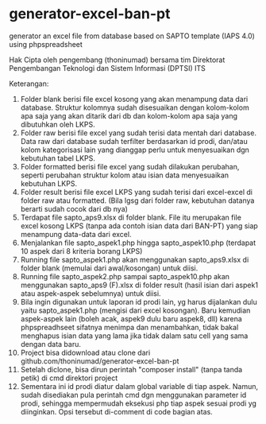 # generator-excel-ban-pt
generator an excel file from database based on SAPTO template (IAPS 4.0) using phpspreadsheet

Hak Cipta oleh pengembang (thoninumad) bersama tim Direktorat Pengembangan Teknologi dan Sistem Informasi (DPTSI) ITS

Keterangan:

1. Folder blank berisi file excel kosong yang akan menampung data dari database. Struktur kolomnya sudah disesuaikan dengan kolom-kolom apa saja yang akan ditarik dari db dan kolom-kolom apa saja yang dibutuhkan oleh LKPS.
2. Folder raw berisi file excel yang sudah terisi data mentah dari database. Data raw dari database sudah terfilter berdasarkan id prodi, dan/atau kolom kategorisasi lain yang dianggap perlu untuk menyesuaikan dgn kebutuhan tabel LKPS.
3. Folder formatted berisi file excel yang sudah dilakukan perubahan, seperti perubahan struktur kolom atau isian data menyesuaikan kebutuhan LKPS.
4. Folder result berisi file excel LKPS yang sudah terisi dari excel-excel di folder raw atau formatted. (Bila lgsg dari folder raw, kebutuhan datanya berarti sudah cocok dari db nya)
5. Terdapat file sapto_aps9.xlsx di folder blank. File itu merupakan file excel kosong LKPS (tanpa ada contoh isian data dari BAN-PT) yang siap menampung data-data dari excel.
6. Menjalankan file sapto_aspek1.php hingga sapto_aspek10.php (terdapat 10 aspek dari 8 kriteria borang LKPS)
7. Running file sapto_aspek1.php akan menggunakan sapto_aps9.xlsx di folder blank (memulai dari awal/kosongan) untuk diisi. 
8. Running file sapto_aspek2.php sampai sapto_aspek10.php akan menggunakan sapto_aps9 (F).xlsx di folder result (hasil isian dari aspek1 atau aspek-aspek sebelumnya) untuk diisi.
9. Bila ingin digunakan untuk laporan id prodi lain, yg harus dijalankan dulu yaitu sapto_aspek1.php (mengisi dari excel kosongan). Baru kemudian aspek-aspek lain (boleh acak, aspek9 dulu baru aspek8, dll) karena phpspreadhseet sifatnya menimpa dan menambahkan, tidak bakal menghapus isian data yang lama jika tidak dalam satu cell yang sama dengan data baru.
10. Project bisa didownload atau clone dari github.com/thoninumad/generator-excel-ban-pt
11. Setelah diclone, bisa dirun perintah "composer install" (tanpa tanda petik) di cmd direktori project
12. Sementara ini id prodi diatur dalam global variable di tiap aspek. Namun, sudah disediakan pula perintah cmd dgn menggunakan parameter id prodi, sehingga mempermudah eksekusi php tiap aspek sesuai prodi yg diinginkan. Opsi tersebut di-comment di code bagian atas.
